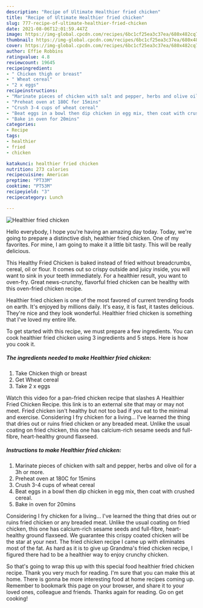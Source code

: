 ```yaml
---
description: "Recipe of Ultimate Healthier fried chicken"
title: "Recipe of Ultimate Healthier fried chicken"
slug: 777-recipe-of-ultimate-healthier-fried-chicken
date: 2021-08-06T12:01:59.447Z
image: https://img-global.cpcdn.com/recipes/6bc1cf25ea3c37ea/680x482cq70/healthier-fried-chicken-recipe-main-photo.jpg
thumbnail: https://img-global.cpcdn.com/recipes/6bc1cf25ea3c37ea/680x482cq70/healthier-fried-chicken-recipe-main-photo.jpg
cover: https://img-global.cpcdn.com/recipes/6bc1cf25ea3c37ea/680x482cq70/healthier-fried-chicken-recipe-main-photo.jpg
author: Effie Robbins
ratingvalue: 4.8
reviewcount: 19645
recipeingredient:
- " Chicken thigh or breast"
- " Wheat cereal"
- "2 x eggs"
recipeinstructions:
- "Marinate pieces of chicken with salt and pepper, herbs and olive oil for a 3h or more."
- "Preheat oven at 180C for 15mins"
- "Crush 3-4 cups of wheat cereal"
- "Beat eggs in a bowl then dip chicken in egg mix, then coat with crushed cereal."
- "Bake in oven for 20mins"
categories:
- Recipe
tags:
- healthier
- fried
- chicken

katakunci: healthier fried chicken 
nutrition: 273 calories
recipecuisine: American
preptime: "PT33M"
cooktime: "PT53M"
recipeyield: "3"
recipecategory: Lunch

---
```



![Healthier fried chicken](https://img-global.cpcdn.com/recipes/6bc1cf25ea3c37ea/680x482cq70/healthier-fried-chicken-recipe-main-photo.jpg)

Hello everybody, I hope you're having an amazing day today. Today, we're going to prepare a distinctive dish, healthier fried chicken. One of my favorites. For mine, I am going to make it a little bit tasty. This will be really delicious.

This Healthy Fried Chicken is baked instead of fried without breadcrumbs, cereal, oil or flour. It comes out so crispy outside and juicy inside, you will want to sink in your teeth immediately. For a healthier result, you want to oven-fry. Great news-crunchy, flavorful fried chicken can be healthy with this oven-fried chicken recipe.

Healthier fried chicken is one of the most favored of current trending foods on earth. It's enjoyed by millions daily. It's easy, it is fast, it tastes delicious. They're nice and they look wonderful. Healthier fried chicken is something that I've loved my entire life.


To get started with this recipe, we must prepare a few ingredients. You can cook healthier fried chicken using 3 ingredients and 5 steps. Here is how you cook it.

<!--inarticleads1-->

##### The ingredients needed to make Healthier fried chicken:

1. Take  Chicken thigh or breast
1. Get  Wheat cereal
1. Take 2 x eggs


Watch this video for a pan-fried chicken recipe that slashes A Healthier Fried Chicken Recipe. this link is to an external site that may or may not meet. Fried chicken isn&#39;t healthy but not too bad if you eat to the minimal and exercise. Considering I fry chicken for a living… I&#39;ve learned the thing that dries out or ruins fried chicken or any breaded meat. Unlike the usual coating on fried chicken, this one has calcium-rich sesame seeds and full-fibre, heart-healthy ground flaxseed. 

<!--inarticleads2-->

##### Instructions to make Healthier fried chicken:

1. Marinate pieces of chicken with salt and pepper, herbs and olive oil for a 3h or more.
1. Preheat oven at 180C for 15mins
1. Crush 3-4 cups of wheat cereal
1. Beat eggs in a bowl then dip chicken in egg mix, then coat with crushed cereal.
1. Bake in oven for 20mins


Considering I fry chicken for a living… I&#39;ve learned the thing that dries out or ruins fried chicken or any breaded meat. Unlike the usual coating on fried chicken, this one has calcium-rich sesame seeds and full-fibre, heart-healthy ground flaxseed. We guarantee this crispy coated chicken will be the star at your next. The fried chicken recipe I came up with eliminates most of the fat. As hard as it is to give up Grandma&#39;s fried chicken recipe, I figured there had to be a healthier way to enjoy crunchy chicken. 

So that's going to wrap this up with this special food healthier fried chicken recipe. Thank you very much for reading. I'm sure that you can make this at home. There is gonna be more interesting food at home recipes coming up. Remember to bookmark this page on your browser, and share it to your loved ones, colleague and friends. Thanks again for reading. Go on get cooking!
